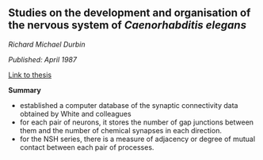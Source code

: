 ## Studies on the development and organisation of the nervous system of _Caenorhabditis elegans_
_Richard Michael Durbin_

_Published: April 1987_

[Link to thesis](https://www.wormatlas.org/Durbin/durbinthesis.pdf)


**Summary**

- established a computer database of the synaptic connectivity data obtained by White and colleagues
- for each pair of neurons, it stores the number of gap junctions between them and the number of chemical synapses in each direction.
- for the NSH series, there is a measure of adjacency or degree of mutual contact between each pair of processes.